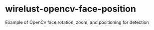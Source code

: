 wirelust-opencv-face-position
=============================

Example of OpenCv face rotation, zoom, and positioning for detection